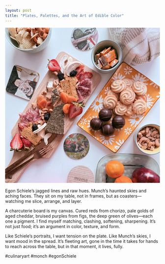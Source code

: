 ```yaml
---
layout: post
title: "Plates, Palettes, and the Art of Edible Color"
---
```


![Charcuterie Table](/_posts/2.jpg)

Egon Schiele’s jagged lines and raw hues. Munch’s haunted skies and aching faces. They sit on my table, not in frames, but as coasters—watching me slice, arrange, and layer.

A charcuterie board is my canvas. Cured reds from chorizo, pale golds of aged cheddar, bruised purples from figs, the deep green of olives—each one a pigment. I find myself matching, clashing, softening, sharpening. It’s not just food; it’s an argument in color, texture, and form.

Like Schiele’s portraits, I want tension on the plate. Like Munch’s skies, I want mood in the spread. It’s fleeting art, gone in the time it takes for hands to reach across the table, but in that moment, it lives, fully.

#culinaryart #monch #egonSchiele
